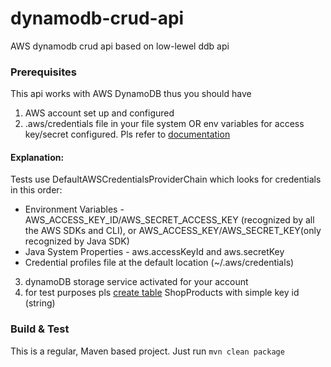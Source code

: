 # dynamodb-crud-api
AWS dynamodb crud api based on low-lewel ddb api

### Prerequisites

This api works with AWS DynamoDB thus you should have
1) AWS account set up and configured
2) .aws/credentials file in your file system OR env variables for access key/secret configured.
  Pls refer to [documentation](https://docs.aws.amazon.com/general/latest/gr/aws-sec-cred-types.html)
  #### Explanation: 
  Tests use DefaultAWSCredentialsProviderChain which looks for credentials in this order:
  
  * Environment Variables - AWS_ACCESS_KEY_ID/AWS_SECRET_ACCESS_KEY (recognized by all the AWS SDKs and CLI),
    or AWS_ACCESS_KEY/AWS_SECRET_KEY(only recognized by Java SDK)
  * Java System Properties - aws.accessKeyId and aws.secretKey
  * Credential profiles file at the default location (~/.aws/credentials)
3) dynamoDB storage service activated for your account
4) for test purposes pls [create table](https://docs.aws.amazon.com/amazondynamodb/latest/developerguide/SampleData.CreateTables.html) ShopProducts with simple key id (string)

### Build & Test
This is a regular, Maven based project.
Just run `mvn clean package`
